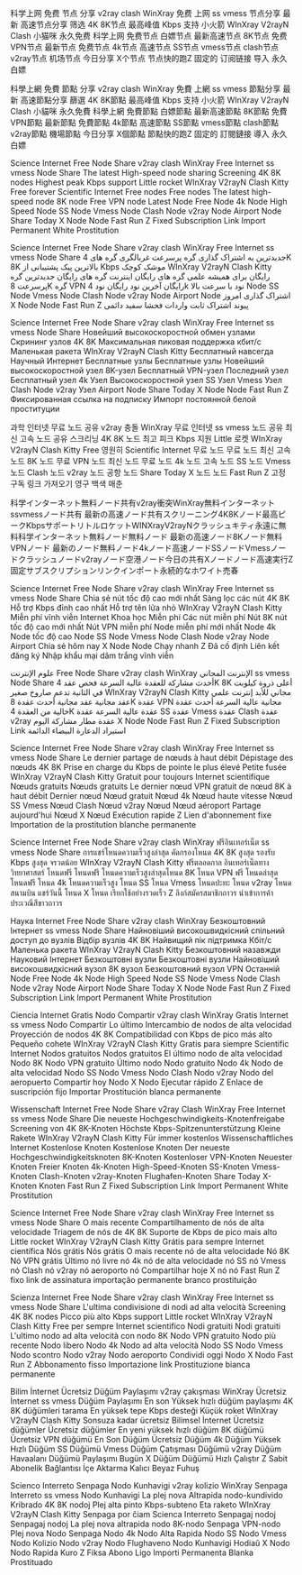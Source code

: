 科学上网 免费 节点 分享 v2ray clash WinXray 免费 上网 ss vmess 节点分享
最新 高速节点分享 筛选 4K 8K节点 最高峰值 Kbps 支持 小火箭 WInXray V2rayN Clash 小猫咪 永久免费 科学上网 免费节点 白嫖节点
最新高速节点 8K节点 免费VPN节点
最新节点 免费节点 4k节点 高速节点 SS节点 vmess节点 clash节点 v2ray节点 机场节点 今日分享 X个节点 节点快的跑Z 固定的 订阅链接 导入 永久白嫖

科學上網 免費 節點 分享 v2ray clash WinXray 免費 上網 ss vmess 節點分享
最新 高速節點分享 篩選 4K 8K節點 最高峰值 Kbps 支持 小火箭 WInXray V2rayN Clash 小貓咪 永久免費 科學上網 免費節點 白嫖節點
最新高速節點 8K節點 免費VPN節點
最新節點 免費節點 4k節點 高速節點 SS節點 vmess節點 clash節點 v2ray節點 機場節點 今日分享 X個節點 節點快的跑Z 固定的 訂閱鏈接 導入 永久白嫖

Science Internet Free Node Share v2ray clash WinXray Free Internet ss vmess Node Share
The latest High-speed node sharing Screening 4K 8K nodes Highest peak Kbps support Little rocket WInXray V2rayN Clash Kitty Free forever Scientific Internet Free nodes Free nodes
The latest high-speed node 8K node Free VPN node
Latest Node Free Node 4k Node High Speed Node SS Node Vmess Node Clash Node v2ray Node Airport Node Share Today X Node Node Fast Run Z Fixed Subscription Link Import Permanent White Prostitution

Science Internet Free Node Share v2ray clash WinXray Free Internet ss vmess Node Share
جدیدترین به اشتراک گذاری گره پرسرعت غربالگری گره های 4K 8K بالاترین پیک پشتیبانی از Kbps موشک کوچک WInXray V2rayN Clash Kitty رایگان برای همیشه علمی گره های رایگان اینترنت گره های رایگان
جدیدترین گره پرسرعت 8K گره VPN رایگان
آخرین نود رایگان نود 4k نود با سرعت بالا Node SS Node Vmess Node Clash Node v2ray Node Airport Node اشتراک گذاری امروز X Node Node Fast Run Z پیوند اشتراک ثابت واردات فحشا سفید دائمی

Science Internet Free Node Share v2ray clash WinXray Free Internet ss vmess Node Share
Новейший высокоскоростной обмен узлами Скрининг узлов 4K 8K Максимальная пиковая поддержка кбит/с Маленькая ракета WInXray V2rayN Clash Kitty Бесплатный навсегда Научный Интернет Бесплатные узлы Бесплатные узлы
Новейший высокоскоростной узел 8K-узел Бесплатный VPN-узел
Последний узел Бесплатный узел 4k Узел Высокоскоростной узел SS Узел Vmess Узел Clash Node v2ray Узел Airport Node Share Today X Node Node Fast Run Z Фиксированная ссылка на подписку Импорт постоянной белой проституции

과학 인터넷 무료 노드 공유 v2ray 충돌 WinXray 무료 인터넷 ss vmess 노드 공유
최신 고속 노드 공유 스크리닝 4K 8K 노드 최고 피크 Kbps 지원 Little 로켓 WInXray V2rayN Clash Kitty Free 영원히 Scientific Internet 무료 노드 무료 노드
최신 고속 노드 8K 노드 무료 VPN 노드
최신 노드 무료 노드 4k 노드 고속 노드 SS 노드 Vmess 노드 Clash 노드 v2ray 노드 공항 노드 Share Today X 노드 노드 Fast Run Z 고정 구독 링크 가져오기 영구 백색 매춘

科学インターネット無料ノード共有v2ray衝突WinXray無料インターネットssvmessノード共有
最新の高速ノード共有スクリーニング4K8Kノード最高ピークKbpsサポートリトルロケットWINXrayV2rayNクラッシュキティ永遠に無料科学インターネット無料ノード無料ノード
最新の高速ノード8Kノード無料VPNノード
最新のノード無料ノード4kノード高速ノードSSノードVmessノードクラッシュノードv2rayノード空港ノード今日の共有Xノードノード高速実行Z固定サブスクリプションリンクインポート永続的なホワイト売春

Science Internet Free Node Share v2ray clash WinXray Free Internet ss vmess Node Share
Chia sẻ nút tốc độ cao mới nhất Sàng lọc các nút 4K 8K Hỗ trợ Kbps đỉnh cao nhất Hỗ trợ tên lửa nhỏ WInXray V2rayN Clash Kitty Miễn phí vĩnh viễn Internet Khoa học Miễn phí Các nút miễn phí
Nút 8K nút tốc độ cao mới nhất Nút VPN miễn phí
Node miễn phí mới nhất Node 4k Node tốc độ cao Node SS Node Vmess Node Clash Node v2ray Node Airport Chia sẻ hôm nay X Node Node Chạy nhanh Z Đã cố định Liên kết đăng ký Nhập khẩu mại dâm trắng vĩnh viễn

علوم الإنترنت Free Node Share v2ray clash WinXray الإنترنت المجاني ss vmess Node Share
أحدث مشاركة للعقدة عالية السرعة فحص عقد 4K 8K أعلى ذروة كيلوبت في الثانية تدعم صاروخ صغير WInXray V2rayN Clash Kitty مجاني للأبد إنترنت علمي عقد مجانية عقد مجانية
أحدث عقدة 8K عقدة VPN مجانية عالية السرعة
أحدث عقدة خالية من العقدة 4K عقدة عالية السرعة عقدة SS عقدة Vmess عقدة Clash عقدة v2ray عقدة مطار مشاركة اليوم X Node Node Fast Run Z Fixed Subscription Link استيراد الدعارة البيضاء الدائمة

Science Internet Free Node Share v2ray clash WinXray Free Internet ss vmess Node Share
Le dernier partage de nœuds à haut débit Dépistage des nœuds 4K 8K Prise en charge du Kbps de pointe le plus élevé Petite fusée WInXray V2rayN Clash Kitty Gratuit pour toujours Internet scientifique Nœuds gratuits Nœuds gratuits
Le dernier nœud VPN gratuit de nœud 8K à haut débit
Dernier nœud Nœud gratuit Nœud 4k Nœud haute vitesse Nœud SS Vmess Nœud Clash Nœud v2ray Nœud Nœud aéroport Partage aujourd'hui Nœud X Nœud Exécution rapide Z Lien d'abonnement fixe Importation de la prostitution blanche permanente

Science Internet Free Node Share v2ray clash WinXray ฟรีอินเทอร์เน็ต ss vmess Node Share
การแชร์โหนดความเร็วสูงล่าสุด คัดกรองโหนด 4K 8K สูงสุด รองรับ Kbps สูงสุด จรวดน้อย WInXray V2rayN Clash Kitty ฟรีตลอดกาล อินเทอร์เน็ตทางวิทยาศาสตร์ โหนดฟรี โหนดฟรี
โหนดความเร็วสูงล่าสุดโหนด 8K โหนด VPN ฟรี
โหนดล่าสุด โหนดฟรี โหนด 4k โหนดความเร็วสูง โหนด SS โหนด Vmess โหนดปะทะ โหนด v2ray โหนดสนามบิน แชร์วันนี้ โหนด X โหนด เรียกใช้อย่างรวดเร็ว Z ลิงก์สมัครสมาชิกถาวร นำเข้าการค้าประเวณีสีขาวถาวร

Наука Internet Free Node Share v2ray clash WinXray Безкоштовний Інтернет ss vmess Node Share
Найновіший високошвидкісний спільний доступ до вузлів Відбір вузлів 4K 8K Найвищий пік підтримка Кбіт/с Маленька ракета WInXray V2rayN Clash Kitty Безкоштовний назавжди Науковий Інтернет Безкоштовні вузли Безкоштовні вузли
Найновіший високошвидкісний вузол 8K вузол Безкоштовний вузол VPN
Останній Node Free Node 4k Node High Speed ​​Node SS Node Vmess Node Clash Node v2ray Node Airport Node Share Today X Node Node Fast Run Z Fixed Subscription Link Import Permanent White Prostitution

Ciencia Internet Gratis Nodo Compartir v2ray clash WinXray Gratis Internet ss vmess Nodo Compartir
Lo último Intercambio de nodos de alta velocidad Proyección de nodos 4K 8K Compatibilidad con Kbps de pico más alto Pequeño cohete WInXray V2rayN Clash Kitty Gratis para siempre Scientific Internet Nodos gratuitos Nodos gratuitos
El último nodo de alta velocidad Nodo 8K Nodo VPN gratuito
Último nodo Nodo gratuito Nodo 4k Nodo de alta velocidad Nodo SS Nodo Vmess Nodo Clash Nodo v2ray Nodo del aeropuerto Compartir hoy Nodo X Nodo Ejecutar rápido Z Enlace de suscripción fijo Importar Prostitución blanca permanente

Wissenschaft Internet Free Node Share v2ray Clash WinXray Free Internet ss vmess Node Share
Die neueste Hochgeschwindigkeits-Knotenfreigabe Screening von 4K 8K-Knoten Höchste Kbps-Spitzenunterstützung Kleine Rakete WInXray V2rayN Clash Kitty Für immer kostenlos Wissenschaftliches Internet Kostenlose Knoten Kostenlose Knoten
Der neueste Hochgeschwindigkeitsknoten 8K-Knoten Kostenloser VPN-Knoten
Neuester Knoten Freier Knoten 4k-Knoten High-Speed-Knoten SS-Knoten Vmess-Knoten Clash-Knoten v2ray-Knoten Flughafen-Knoten Share Today X-Knoten Knoten Fast Run Z Fixed Subscription Link Import Permanent White Prostitution

Science Internet Free Node Share v2ray clash WinXray Free Internet ss vmess Node Share
O mais recente Compartilhamento de nós de alta velocidade Triagem de nós de 4K 8K Suporte de Kbps de pico mais alto Little rocket WInXray V2rayN Clash Kitty Grátis para sempre Internet científica Nós grátis Nós grátis
O mais recente nó de alta velocidade Nó 8K Nó VPN grátis
Último nó livre nó 4k nó de alta velocidade nó SS nó Vmess nó Clash nó v2ray nó aeroporto nó Compartilhar hoje X nó nó Fast Run Z fixo link de assinatura importação permanente branco prostituição

Scienza Internet Free Node Share v2ray clash WinXray Free Internet ss vmess Node Share
L'ultima condivisione di nodi ad alta velocità Screening 4K 8K nodes Picco più alto Kbps support Little rocket WInXray V2rayN Clash Kitty Free per sempre Internet scientifico Nodi gratuiti Nodi gratuiti
L'ultimo nodo ad alta velocità con nodo 8K Nodo VPN gratuito
Nodo più recente Nodo libero Nodo 4k Nodo ad alta velocità Nodo SS Nodo Vmess Nodo scontro Nodo v2ray Nodo aeroporto Condividi oggi Nodo X Nodo Fast Run Z Abbonamento fisso Importazione link Prostituzione bianca permanente

Bilim İnternet Ücretsiz Düğüm Paylaşımı v2ray çakışması WinXray Ücretsiz İnternet ss vmess Düğüm Paylaşımı
En son Yüksek hızlı düğüm paylaşımı 4K 8K düğümleri tarama En yüksek tepe Kbps desteği Küçük roket WInXray V2rayN Clash Kitty Sonsuza kadar ücretsiz Bilimsel İnternet Ücretsiz düğümler Ücretsiz düğümler
En yeni yüksek hızlı düğüm 8K düğümü Ücretsiz VPN düğümü
En Son Düğüm Ücretsiz Düğüm 4k Düğüm Yüksek Hızlı Düğüm SS Düğümü Vmess Düğüm Çatışması Düğümü v2ray Düğüm Havaalanı Düğümü Paylaşımı Bugün X Düğüm Düğümü Hızlı Çalıştır Z Sabit Abonelik Bağlantısı İçe Aktarma Kalıcı Beyaz Fuhuş

Scienco Interreto Senpaga Nodo Kunhavigi v2ray kolizio WinXray Senpaga Interreto ss vmess Nodo Kunhavigi
La plej nova Altrapida nodo-kundivido Kribrado 4K 8K nodoj Plej alta pinto Kbps-subteno Eta raketo WInXray V2rayN Clash Kitty Senpaga por ĉiam Scienca Interreto Senpagaj nodoj Senpagaj nodoj
La plej nova altrapida nodo 8K-nodo Senpaga VPN-nodo
Plej nova Nodo Senpaga Nodo 4k Nodo Alta Rapida Nodo SS Nodo Vmess Nodo Kolizio Nodo v2ray Nodo Flughaveno Nodo Kunhavigi Hodiaŭ X Nodo Nodo Rapida Kuro Z Fiksa Abono Ligo Importi Permanenta Blanka Prostituado
